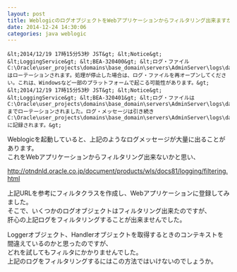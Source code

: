 ```yaml
---
layout: post
title: WeblogicのログオブジェクトをWebアプリケーションからフィルタリング出来ますか？
date: 2014-12-24 14:30:06
categories: java weblogic
---
```

```
&lt;2014/12/19 17時15分53秒 JST&gt; &lt;Notice&gt; &lt;LoggingService&gt; &lt;BEA-320400&gt; &lt;ログ・ファイルC:\Oracle\user_projects\domains\base_domain\servers\AdminServer\logs\datasource.logはローテーションされます。処理が停止した場合は、ログ・ファイルを再オープンしてください。これは、Windowsなど一部のプラットフォームで起こる可能性があります。&gt; 
&lt;2014/12/19 17時15分53秒 JST&gt; &lt;Notice&gt; &lt;LoggingService&gt; &lt;BEA-320401&gt; &lt;ログ・ファイルはC:\Oracle\user_projects\domains\base_domain\servers\AdminServer\logs\datasource.log01725までローテーションされました。ログ・メッセージは引き続きC:\Oracle\user_projects\domains\base_domain\servers\AdminServer\logs\datasource.logに記録されます。&gt;  
```

<p>Weblogicを起動していると、上記のようなログメッセージが大量に出ることがあります。<br>
これをWebアプリケーションからフィルタリング出来ないかと思い、  </p>

<p><a href="http://otndnld.oracle.co.jp/document/products/wls/docs81/logging/filtering.html">http://otndnld.oracle.co.jp/document/products/wls/docs81/logging/filtering.html</a>  </p>

<p>上記URLを参考にフィルタクラスを作成し、Webアプリケーションに登録してみました。<br>
そこで、いくつかのログオブジェクトはフィルタリング出来たのですが、<br>
肝心の上記ログをフィルタリングすることが出来ませんでした。  </p>

<p>Loggerオブジェクト、Handlerオブジェクトを取得するときのコンテキストを間違えているのかと思ったのですが、<br>
どれを試してもフィルタにかかりませんでした。<br>
上記のログをフィルタリングするにはこの方法ではいけないのでしょうか。  </p>
